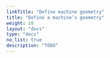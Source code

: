 ```yaml
---
linkTitle: "Define machine geometry"
title: "Define a machine’s geometry"
weight: 10
layout: "docs"
type: "docs"
no_list: true
description: "TODO"
---
```

